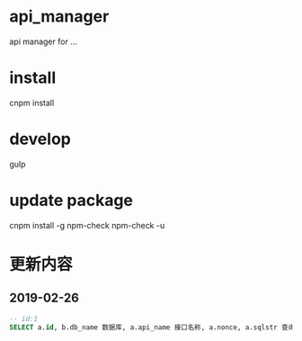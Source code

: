 # api_manager

api manager for ...

# install

cnpm install

# develop

gulp

# update package

cnpm install -g npm-check
npm-check -u

# 更新内容

## 2019-02-26

```sql
-- id:1
SELECT a.id, b.db_name 数据库, a.api_name 接口名称, a.nonce, a.sqlstr 查询语句, ( CASE WHEN isnull(a.param) THEN '' ELSE a.param END ) 查询参数, a.rec_time 建立时间, a.update_time 最近更新, a.db_id,a.remark,uid,c.fullname username FROM sys_api a INNER JOIN sys_database b on a.db_id = b.id inner join sys_user c on a.uid=c.id WHERE a.id >3 order by a.id desc
```
